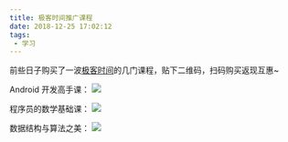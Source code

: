 ```yaml
---
title: 极客时间推广课程
date: 2018-12-25 17:02:12
tags:
 - 学习
---
```

前些日子购买了一波[极客时间](https://time.geekbang.org/)的几门课程，贴下二维码，扫码购买返现互惠~

<!-- more -->
Android 开发高手课：
![](https://images-1258496336.cos.ap-chengdu.myqcloud.com/52cee2c1ad93f0c94c31b8ea3fb1608d.jpg)

程序员的数学基础课：
![](https://images-1258496336.cos.ap-chengdu.myqcloud.com/1545728104412.jpg)

数据结构与算法之美：
![](https://images-1258496336.cos.ap-chengdu.myqcloud.com/1545728115113.jpg)